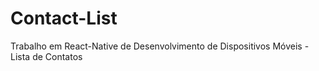 # Contact-List
Trabalho em React-Native de Desenvolvimento de Dispositivos Móveis - Lista de Contatos
